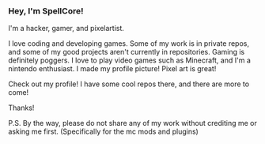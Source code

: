 ### Hey, I'm SpellCore!

I'm a hacker, gamer, and pixelartist.

I love coding and developing games. Some of my work is in private repos, and some of my good projects aren't currently in repositories.
Gaming is definitely poggers. I love to play video games such as Minecraft, and I'm a nintendo enthusiast.
I made my profile picture! Pixel art is great!

Check out my profile! I have some cool repos there, and there are more to come!


Thanks!

P.S. By the way, please do not share any of my work without crediting me or asking me first. (Specifically for the mc mods and plugins)
